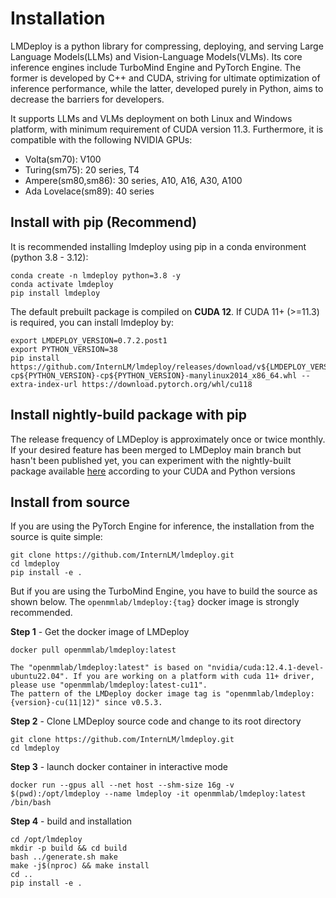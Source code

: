 # Installation

LMDeploy is a python library for compressing, deploying, and serving Large Language Models(LLMs) and Vision-Language Models(VLMs).
Its core inference engines include TurboMind Engine and PyTorch Engine. The former is developed by C++ and CUDA, striving for ultimate optimization of inference performance, while the latter, developed purely in Python, aims to decrease the barriers for developers.

It supports LLMs and VLMs deployment on both Linux and Windows platform, with minimum requirement of CUDA version 11.3. Furthermore, it is compatible with the following NVIDIA GPUs:

- Volta(sm70): V100
- Turing(sm75): 20 series, T4
- Ampere(sm80,sm86): 30 series, A10, A16, A30, A100
- Ada Lovelace(sm89): 40 series

## Install with pip (Recommend)

It is recommended installing lmdeploy using pip in a conda environment (python 3.8 - 3.12):

```shell
conda create -n lmdeploy python=3.8 -y
conda activate lmdeploy
pip install lmdeploy
```

The default prebuilt package is compiled on **CUDA 12**. If CUDA 11+ (>=11.3) is required, you can install lmdeploy by:

```shell
export LMDEPLOY_VERSION=0.7.2.post1
export PYTHON_VERSION=38
pip install https://github.com/InternLM/lmdeploy/releases/download/v${LMDEPLOY_VERSION}/lmdeploy-${LMDEPLOY_VERSION}+cu118-cp${PYTHON_VERSION}-cp${PYTHON_VERSION}-manylinux2014_x86_64.whl --extra-index-url https://download.pytorch.org/whl/cu118
```

## Install nightly-build package with pip

The release frequency of LMDeploy is approximately once or twice monthly. If your desired feature has been merged to LMDeploy main branch but hasn't been published yet, you can experiment with the nightly-built package available [here](https://github.com/zhyncs/lmdeploy-build) according to your CUDA and Python versions

## Install from source

If you are using the PyTorch Engine for inference, the installation from the source is quite simple:

```shell
git clone https://github.com/InternLM/lmdeploy.git
cd lmdeploy
pip install -e .
```

But if you are using the TurboMind Engine, you have to build the source as shown below. The `openmmlab/lmdeploy:{tag}` docker image is strongly recommended.

**Step 1** - Get the docker image of LMDeploy

```shell
docker pull openmmlab/lmdeploy:latest
```

```{note}
The "openmmlab/lmdeploy:latest" is based on "nvidia/cuda:12.4.1-devel-ubuntu22.04". If you are working on a platform with cuda 11+ driver, please use "openmmlab/lmdeploy:latest-cu11".
The pattern of the LMDeploy docker image tag is "openmmlab/lmdeploy:{version}-cu(11|12)" since v0.5.3.
```

**Step 2** - Clone LMDeploy source code and change to its root directory

```shell
git clone https://github.com/InternLM/lmdeploy.git
cd lmdeploy
```

**Step 3** - launch docker container in interactive mode

```shell
docker run --gpus all --net host --shm-size 16g -v $(pwd):/opt/lmdeploy --name lmdeploy -it openmmlab/lmdeploy:latest /bin/bash
```

**Step 4** - build and installation

```shell
cd /opt/lmdeploy
mkdir -p build && cd build
bash ../generate.sh make
make -j$(nproc) && make install
cd ..
pip install -e .
```
